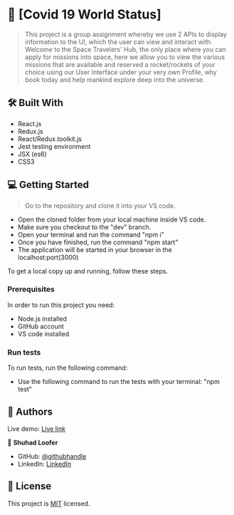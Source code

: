 # 📖 [Covid 19 World Status] <a name="about-project"></a>

> This project is a group assignment whereby we use 2 APIs to display information to the UI, which the user can view and interact with.
Welcome to the Space Travelers' Hub, the only place where you can apply for missions into space, here we allow you to view the various missions that are available and reserved a rocket/rockets of your choice using our User Interface under your very own Profile, why book today and help mankind explore deep into the universe.

## 🛠 Built With <a name="built-with">
 - React.js
 - Redux.js
 - React/Redux.toolkit.js
 - Jest testing environment
 - JSX (es6)
 - CSS3
</a>

## 💻 Getting Started <a name="getting-started"></a>

> Go to the repository and clone it into your VS code.
- Open the cloned folder from your local machine inside VS code.
- Make sure you checkout to the "dev" branch.
- Open your terminal and run the command "npm i"
- Once you have finished, run the command "npm start"
- The application will be started in your browser in the localhost:port(3000) 

To get a local copy up and running, follow these steps.

### Prerequisites

In order to run this project you need:

- Node.js installed
- GitHub account
- VS code installed

### Run tests

To run tests, run the following command:

- Use the following command to run the tests with your terminal: "npm test"

## 👥 Authors <a name="authors"></a>

Live demo: [Live link](https://resilient-chimera-530486.netlify.app)


👤 **Shuhad Loofer**

- GitHub: [@githubhandle](https://github.com/Shuhad786)
- LinkedIn: [LinkedIn](https://www.linkedin.com/in/shuhad-loofer/)

## 📝 License <a name="license"></a>

This project is [MIT](./LICENSE) licensed.
